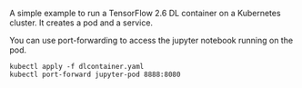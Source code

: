 A simple example to run a TensorFlow 2.6 DL container on a Kubernetes cluster.
It creates a pod and a service.

You can use port-forwarding to access the jupyter notebook running on the pod.
```
kubectl apply -f dlcontainer.yaml
kubectl port-forward jupyter-pod 8888:8080
```
